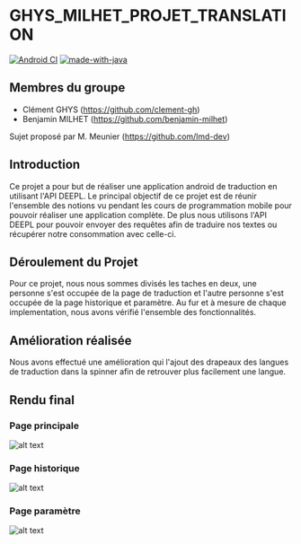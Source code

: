 # GHYS_MILHET_PROJET_TRANSLATION

[![Android CI](https://github.com/benjamin-milhet/GHYS_MILHET_PROJET_TRANSLATION/actions/workflows/android.yml/badge.svg)](https://github.com/benjamin-milhet/GHYS_MILHET_PROJET_TRANSLATION/actions/workflows/android.yml)
[![made-with-java](https://img.shields.io/badge/Made%20with-Java-1f425f.svg)](https://www.java.com)

## Membres du groupe
 - Clément GHYS (https://github.com/clement-gh)
 - Benjamin MILHET (https://github.com/benjamin-milhet)

Sujet proposé par M. Meunier (https://github.com/lmd-dev)


## Introduction
Ce projet a pour but de réaliser une application android de traduction en utilisant l'API DEEPL. Le principal objectif de ce projet est de réunir l'ensemble des notions vu pendant les cours de programmation mobile pour pouvoir réaliser une application complète. De plus nous utilisons l'API DEEPL pour pouvoir envoyer des requêtes afin de traduire nos textes ou récupérer notre consommation avec celle-ci.

## Déroulement du Projet
Pour ce projet, nous nous sommes divisés les taches en deux, une personne s'est occupée de la page de traduction et l'autre personne s'est occupée de la page historique et paramètre. Au fur et à mesure de chaque implementation, nous avons vérifié l'ensemble des fonctionnalités.

## Amélioration réalisée
Nous avons effectué une amélioration qui l'ajout des drapeaux des langues de traduction dans la spinner afin de retrouver plus facilement une langue.

## Rendu final

### Page principale
![alt text](https://github.com/benjamin-milhet/GHYS_MILHET_PROJET_TRANSLATION/blob/main/images/traduction.png?raw=true)

### Page historique
![alt text](https://github.com/benjamin-milhet/GHYS_MILHET_PROJET_TRANSLATION/blob/main/images/historique.png?raw=true)

### Page paramètre
![alt text](https://github.com/benjamin-milhet/GHYS_MILHET_PROJET_TRANSLATION/blob/main/images/parametre.png?raw=true)
